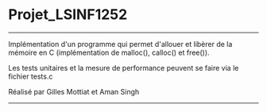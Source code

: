 # Projet_LSINF1252
*****************************************************************************************************************************
                                                                                                                           
Implémentation d'un programme qui permet d'allouer et libèrer de la mémoire en C (implémentation de malloc(), calloc() et free()).
                                                                                                                           
Les tests unitaires et la mesure de performance peuvent se faire via le fichier tests.c
                                                                                                                           
Réalisé par Gilles Mottiat et Aman Singh
                                                                                                                           
*****************************************************************************************************************************

